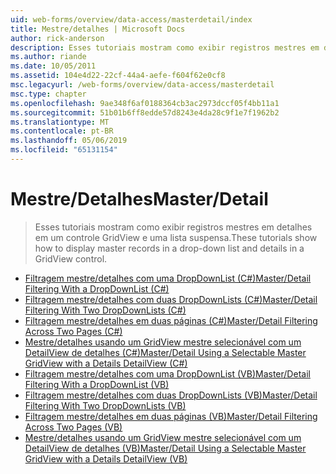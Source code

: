 ```yaml
---
uid: web-forms/overview/data-access/masterdetail/index
title: Mestre/detalhes | Microsoft Docs
author: rick-anderson
description: Esses tutoriais mostram como exibir registros mestres em detalhes em um controle GridView e uma lista suspensa.
ms.author: riande
ms.date: 10/05/2011
ms.assetid: 104e4d22-22cf-44a4-aefe-f604f62e0cf8
msc.legacyurl: /web-forms/overview/data-access/masterdetail
msc.type: chapter
ms.openlocfilehash: 9ae348f6af0188364cb3ac2973dccf05f4bb11a1
ms.sourcegitcommit: 51b01b6ff8edde57d8243e4da28c9f1e7f1962b2
ms.translationtype: MT
ms.contentlocale: pt-BR
ms.lasthandoff: 05/06/2019
ms.locfileid: "65131154"
---
```

# <a name="masterdetail"></a><span data-ttu-id="fcce8-103">Mestre/Detalhes</span><span class="sxs-lookup"><span data-stu-id="fcce8-103">Master/Detail</span></span>

> <span data-ttu-id="fcce8-104">Esses tutoriais mostram como exibir registros mestres em detalhes em um controle GridView e uma lista suspensa.</span><span class="sxs-lookup"><span data-stu-id="fcce8-104">These tutorials show how to display master records in a drop-down list and details in a GridView control.</span></span>

- [<span data-ttu-id="fcce8-105">Filtragem mestre/detalhes com uma DropDownList (C#)</span><span class="sxs-lookup"><span data-stu-id="fcce8-105">Master/Detail Filtering With a DropDownList (C#)</span></span>](master-detail-filtering-with-a-dropdownlist-cs.md)
- [<span data-ttu-id="fcce8-106">Filtragem mestre/detalhes com duas DropDownLists (C#)</span><span class="sxs-lookup"><span data-stu-id="fcce8-106">Master/Detail Filtering With Two DropDownLists (C#)</span></span>](master-detail-filtering-with-two-dropdownlists-cs.md)
- [<span data-ttu-id="fcce8-107">Filtragem mestre/detalhes em duas páginas (C#)</span><span class="sxs-lookup"><span data-stu-id="fcce8-107">Master/Detail Filtering Across Two Pages (C#)</span></span>](master-detail-filtering-across-two-pages-cs.md)
- [<span data-ttu-id="fcce8-108">Mestre/detalhes usando um GridView mestre selecionável com um DetailView de detalhes (C#)</span><span class="sxs-lookup"><span data-stu-id="fcce8-108">Master/Detail Using a Selectable Master GridView with a Details DetailView (C#)</span></span>](master-detail-using-a-selectable-master-gridview-with-a-details-detailview-cs.md)
- [<span data-ttu-id="fcce8-109">Filtragem mestre/detalhes com uma DropDownList (VB)</span><span class="sxs-lookup"><span data-stu-id="fcce8-109">Master/Detail Filtering With a DropDownList (VB)</span></span>](master-detail-filtering-with-a-dropdownlist-vb.md)
- [<span data-ttu-id="fcce8-110">Filtragem mestre/detalhes com duas DropDownLists (VB)</span><span class="sxs-lookup"><span data-stu-id="fcce8-110">Master/Detail Filtering With Two DropDownLists (VB)</span></span>](master-detail-filtering-with-two-dropdownlists-vb.md)
- [<span data-ttu-id="fcce8-111">Filtragem mestre/detalhes em duas páginas (VB)</span><span class="sxs-lookup"><span data-stu-id="fcce8-111">Master/Detail Filtering Across Two Pages (VB)</span></span>](master-detail-filtering-across-two-pages-vb.md)
- [<span data-ttu-id="fcce8-112">Mestre/detalhes usando um GridView mestre selecionável com um DetailView de detalhes (VB)</span><span class="sxs-lookup"><span data-stu-id="fcce8-112">Master/Detail Using a Selectable Master GridView with a Details DetailView (VB)</span></span>](master-detail-using-a-selectable-master-gridview-with-a-details-detailview-vb.md)
